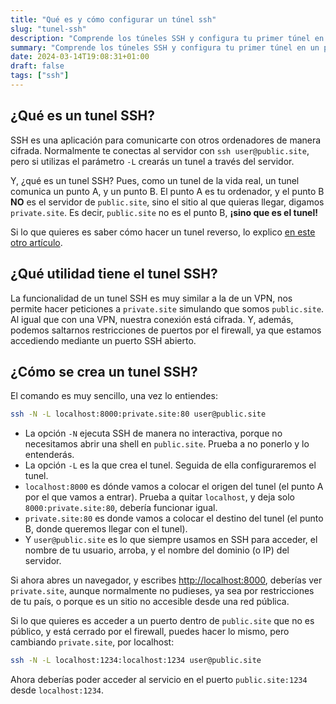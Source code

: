 ```yaml
---
title: "Qué es y cómo configurar un túnel ssh"
slug: "tunel-ssh"
description: "Comprende los túneles SSH y configura tu primer túnel en un par de minutos."
summary: "Comprende los túneles SSH y configura tu primer túnel en un par de minutos."
date: 2024-03-14T19:08:31+01:00
draft: false
tags: ["ssh"]
---
```


## ¿Qué es un tunel SSH?

SSH es una aplicación para comunicarte con otros ordenadores de manera cifrada. Normalmente te conectas al servidor con `ssh user@public.site`, pero si utilizas el parámetro `-L` crearás un tunel a través del servidor.

Y, ¿qué es un tunel SSH? Pues, como un tunel de la vida real, un tunel comunica un punto A, y un punto B. El punto A es tu ordenador, y el punto B **NO** es el servidor de `public.site`, sino el sitio al que quieras llegar, digamos `private.site`. Es decir, `public.site` no es el punto B, **¡sino que es el tunel!**

Si lo que quieres es saber cómo hacer un tunel reverso, lo explico [en este otro artículo](/es/posts/tunel-ssh-inverso/).

## ¿Qué utilidad tiene el tunel SSH?

La funcionalidad de un tunel SSH es muy similar a la de un VPN, nos permite hacer peticiones a `private.site` simulando que somos `public.site`. Al igual que con una VPN, nuestra conexión está cifrada. Y, además, podemos saltarnos restricciones de puertos por el firewall, ya que estamos accediendo mediante un puerto SSH abierto.

## ¿Cómo se crea un tunel SSH?

El comando es muy sencillo, una vez lo entiendes:

```sh
ssh -N -L localhost:8000:private.site:80 user@public.site
```

- La opción `-N` ejecuta SSH de manera no interactiva, porque no necesitamos abrir una shell en `public.site`. Prueba a no ponerlo y lo entenderás.
- La opción `-L` es la que crea el tunel. Seguida de ella configuraremos el tunel.
- `localhost:8000` es dónde vamos a colocar el origen del tunel (el punto A por el que vamos a entrar). Prueba a quitar `localhost`, y deja solo `8000:private.site:80`, debería funcionar igual.
- `private.site:80` es donde vamos a colocar el destino del tunel (el punto B, donde queremos llegar con el tunel).
- Y `user@public.site` es lo que siempre usamos en SSH para acceder, el nombre de tu usuario, arroba, y el nombre del dominio (o IP) del servidor.

Si ahora abres un navegador, y escribes <http://localhost:8000>, deberías ver `private.site`, aunque normalmente no pudieses, ya sea por restricciones de tu país, o porque es un sitio no accesible desde una red pública.

Si lo que quieres es acceder a un puerto dentro de `public.site` que no es público, y está cerrado por el firewall, puedes hacer lo mismo, pero cambiando `private.site`, por localhost:

```sh
ssh -N -L localhost:1234:localhost:1234 user@public.site
```

Ahora deberías poder acceder al servicio en el puerto `public.site:1234` desde `localhost:1234`.
